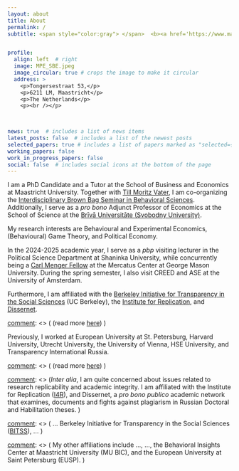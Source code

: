 ```yaml
---
layout: about
title: About
permalink: /
subtitle: <span style="color:gray"> </span>  <b><a href='https://www.maastrichtuniversity.nl/about-um/faculties/school-business-and-economics'>Maastricht University</a></b> | <b><a href='https://www.creedexperiment.nl/creed/'>University of Amsterdam</a></b> | <b><a href='https://www.mercatus.org/'>George Mason University</a></b> | <b><a href='https://freemoscow.university/?lang=en'>Brīvā Universitāte</a></b>  


profile:
  align: left  # right
  image: MPE_SBE.jpeg
  image_circular: true # crops the image to make it circular
  address: >
    <p>Tongersestraat 53,</p>
    <p>6211 LM, Maastricht</p>
    <p>The Netherlands</p>
    <p><br /></p>


 
news: true  # includes a list of news items
latest_posts: false  # includes a list of the newest posts
selected_papers: true # includes a list of papers marked as "selected={true}"
working_papers: false 
work_in_progress_papers: false 
social: false  # includes social icons at the bottom of the page
---
```


I am a  PhD Candidate and a Tutor at the School of Business and Economics at Maastricht University. Together with [Till Moritz Vater](https://nl.linkedin.com/in/till-moritz-vater-40a212186/en), I am co-organizing the [Interdisciplinary Brown Bag Seminar in Behavioral Sciences](https://sbe.maastrichtuniversity.nl/neuroeconomics/brownbag-seminar/). Additionally, I serve as a <i>pro bono</i> Adjunct Professor of Economics at the School of Science at the [Brīvā Universitāte (Svobodny University)](/teaching/).

My research interests are Behavioural and Experimental Economics, (Behavioural) Game Theory, and Political Economy.

In the 2024-2025 academic year, I serve as a <i>pbp</i> visiting lecturer in the Political Science Department at Shaninka University, while concurrently being a [Carl Menger Fellow](https://www.mercatus.org/carl-menger-fellows) at the Mercatus Center at George Mason University.
During the spring semester, I also visit CREED and ASE at the University of Amsterdam.

Furthermore, I am affiliated with the [Berkeley Initiative for Transparency in the Social Sciences](https://www.bitss.org/people/egor-bronnikov/) (UC Berkeley), the [Institute for Replication](https://i4replication.org/), and [Dissernet](https://www.dissernet.org/).

[comment]: <> ( (read more [here](/affiliations/)) )

Previously, I worked at European University at St. Petersburg, Harvard University, Utrecht University, the University of Vienna, HSE University, and Transparency International Russia.

[comment]: <> ( (read more [here](/cv/)) )


[comment]: <> ( as well as with the <i>HKS Misinformation Review</i> at the Harvard Kennedy School. )

[comment]: <> (<i>Inter alia</i>, I am quite concerned about issues related to research replicability and academic integrity. I am affiliated with the Institute for Replication ([I4R](https://i4replication.org/)),  and Dissernet, a <i>pro bono publico</i> academic network that examines, documents and fights against plagiarism in Russian Doctoral and Habilitation theses. )

[comment]: <> ( ...  Berkeley Initiative for Transparency in the Social Sciences ([BITSS](https://www.bitss.org/)), ...  )

[comment]: <> ( My other affiliations include ..., ...,  the Behavioral Insights Center at Maastricht University (MU BIC), and the European University at Saint Petersburg (EUSP). )







